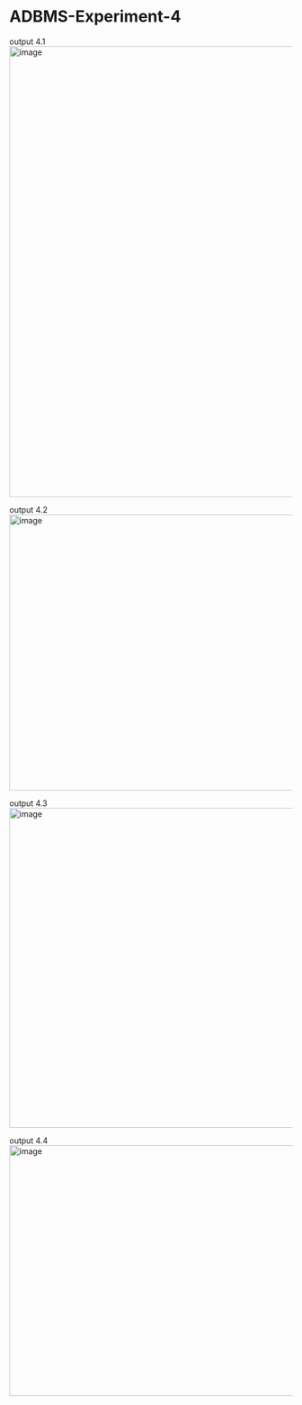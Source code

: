 # ADBMS-Experiment-4
output 4.1
<img width="536" height="802" alt="image" src="https://github.com/user-attachments/assets/7ba3726c-b731-493e-8ac9-54f8db82ba9d" />




output 4.2
<img width="630" height="491" alt="image" src="https://github.com/user-attachments/assets/1b0f1d36-494f-437c-9ebd-87f808b5fc31" />




output 4.3
<img width="632" height="569" alt="image" src="https://github.com/user-attachments/assets/5ec10eaf-cb46-4288-aa30-dd44bfa933e5" />




output 4.4
<img width="606" height="446" alt="image" src="https://github.com/user-attachments/assets/814f9249-2ab9-41cc-afbc-c0e6116a0183" />




